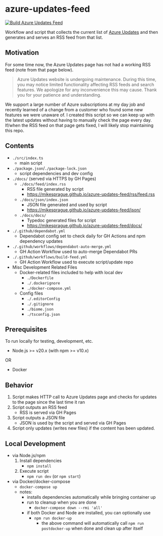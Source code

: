 # azure-updates-feed

[![Build Azure Updates Feed](https://github.com/mikesprague/azure-updates-feed/actions/workflows/build-feed.yml/badge.svg)](https://github.com/mikesprague/azure-updates-feed/actions/workflows/build-feed.yml)

Workflow and script that collects the current list of [Azure Updates](https://azure.microsoft.com/en-us/updates/) and then generates and serves an RSS feed from that list.

## Motivation

For some time now, the Azure Updates page has not had a working RSS feed (note from that page below).

> Azure Updates website is undergoing maintenance. During this time, you may notice limited functionality
> affecting RSS feeds and search features. We apologize for any inconvenience this may cause. Thank you
> for your patience and understanding.

We support a large number of Azure subscriptions at my day job and recently learned of a change from
a customer who found some new features we were unaware of. I created this script so we can keep up with
the latest updates without having to manually check the page every day. If/when the RSS feed on that page
gets fixed, I will likely stop maintaining this repo.

## Contents

- `./src/index.ts`
  - main script
- `./package.json`/`./package-lock.json`
  - script dependencies and dev config
- `./docs/` (served via HTTPS by GH Pages)
  - `./docs/feed/index.rss`
    - RSS file generated by script
    - <https://mikesprague.github.io/azure-updates-feed/rss/feed.rss>
  - `./docs/json/index.json`
    - JSON file generated and used by script
    - <https://mikesprague.github.io/azure-updates-feed/json/>
  - `./docs/docs/`
    - Typedoc generated files for script
    - <https://mikesprague.github.io/azure-updates-feed/docs/>
- `./.github/dependabot.yml`
  - Dependabot config set to check daily for GH Actions and npm dependency updates
- `./.github/workflows/dependabot-auto-merge.yml`
  - GH Action Workflow used to auto-merge Dependabot PRs
- `./.github/workflows/build-feed.yml`
  - GH Action Workflow used to execute script/update repo
- Misc Development Related Files
  - Docker-related files included to help with local dev
    - `./Dockerfile`
    - `./.dockerignore`
    - `./docker-compose.yml`
  - Config files
    - `./.editorConfig`
    - `./.gitignore`
    - `./biome.json`
    - `./tsconfig.json`

## Prerequisites

To run locally for testing, development, etc.

- Node.js >= v20.x (with npm >= v10.x)

OR

- Docker

## Behavior

1. Script makes HTTP call to Azure Updates page and checks for updates to the page since the last time it ran
1. Script outputs an RSS feed
    - RSS is served via GH Pages
1. Script outputs a JSON file
    - JSON is used by the script and served via GH Pages
1. Script only updates (writes new files) if the content has been updated.

## Local Development

- via Node.js/npm
  1. Install dependencies
      - `npm install`
  1. Execute script
      - `npm run dev` (or `npm start`)
- via Docker/docker-compose
  - `docker-compose up`
  - notes:
    - installs dependencies automatically while bringing container up
    - run to cleanup when you are done
      - `docker-compose down --rmi 'all'`
    - if both Docker and Node are installed, you can optionally use
      - `npm run docker-up`
        - the above command will  automatically call `npm run postdocker-up` when done and clean up after itself
